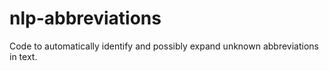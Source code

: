 # nlp-abbreviations
Code to automatically identify and possibly expand unknown abbreviations in text.
